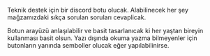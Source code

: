 Teknik destek için bir discord botu olucak.
Alabilinecek her şey mağzamızdaki sıkça sorulan soruları cevaplicak.

Botun arayüzü anlaşılabilir ve basit tasarlanıcak ki her yaştan bireyin kullanması basit olsun.
Yazı dışında okuma yazma bilmeyenler için butonların yanında semboller olucak eğer yapılabilinirse.

